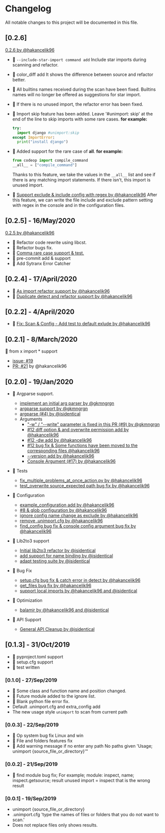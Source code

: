 # Changelog

All notable changes to this project will be documented in this file.

## [0.2.6]

[0.2.6 by @hakancelik96](https://github.com/hakancelik96/unimport/pull/32)

- 💪 `--include-star-import command add` Include star imports during scanning and
  refactor.

- 🌈 color_diff add It shows the difference between source and refactor better.

- 🐞 All builtins names received during the scan have been fixed. Builtins names will no
  longer be offered as suggestions for star import.

- 🐞 If there is no unused import, the refactor error has been fixed.

- 💪 Import skip feature has been added. Leave '#unimport: skip' at the end of the line
  to skip imports with some rare cases. **for example:**

  ```python
  try:
    import django #unimport:skip
  except ImportError:
    print("install django")
  ```

- 💪 Added support for the rare case of **all**. **for example:**

  ```python
  from codeop import compile_command
  __all__ = ["compile_command"]
  ```

  Thanks to this feature, we take the values ​​in the `__all__` list and see if there is
  any matching import statements. If there isn't, this import is unused import.

- 💪
  [Support exclude & include config with regex by @hakancelik96](https://github.com/hakancelik96/unimport/pull/36)
  After this feature, we can write the file include and exclude pattern setting with
  regex in the console and in the configuration files.

## [0.2.5] - 16/May/2020

[0.2.5 by @hakancelik96](https://github.com/hakancelik96/unimport/pull/31)

- 💪 Refactor code rewrite using libcst.
- 🐞 Refactor bugs fix.
- 🧪
  [Comma rare case support & test.](https://github.com/hakancelik96/unimport/blob/b8800ec19441bbc452900e1c8b558bea2e43d065/rare_cases/case_comma.py)
- 💪 pre-commit add & support
- 🐞 Add Sytranx Error Catcher

## [0.2.4] - 17/April/2020

- 💪
  [As import refactor support by @hakancelik96](https://github.com/hakancelik96/unimport/commit/147ed5e836d6a4589a92db4157bfd299ca935b02)
- 💪
  [Duplicate detect and refactor support by @hakancelik96](https://github.com/hakancelik96/unimport/pull/23)

## [0.2.2] - 4/April/2020

- 🐞
  [Fix: Scan & Config - Add test to default exlude by @hakancelik96](https://github.com/hakancelik96/unimport/commit/7e789872917c51e5ffa167d26581e5397fd34998)

## [0.2.1] - 8/March/2020

💪 from x import \* support

- [issue; #19](https://github.com/hakancelik96/unimport/issues/19)
- [PR; #21](https://github.com/hakancelik96/unimport/pull/21) by @hakancelik96

## [0.2.0] - 19/Jan/2020

- 💪 Argparse support.

  - [implement an initial arg parser by @gkmngrgn](https://github.com/hakancelik96/unimport/commit/4e5fbd778112704626c8d708a1077d7d1f345157)
  - [argparse support by @gkmngrgn](https://github.com/hakancelik96/unimport/commit/837af61fab771b4a09893a7854df42452de7aff9)
  - [argparse (#4) by @isidentical](https://github.com/hakancelik96/unimport/commit/90cfab776d3e15b417d1566f7ca1b1e2756763dd)
  - Arguments
    - ["-w" / "--write" parameter is fixed in this PR (#9) by @gkmngrgn](https://github.com/hakancelik96/unimport/commit/5c59f938d3ef3844a5420882ad318a120e4da4af)
    - [#12 diff option & and overwrite permission add by @hakancelik96](https://github.com/hakancelik96/unimport/commit/36e7216cd6cc442864460d7b2b7661190c627757)
    - [#12 -dw add by @hakancelik96](https://github.com/hakancelik96/unimport/commit/57913e0fb47073f4473e5694470cc2ee9dffdfb6)
    - [#12 bug fix & Some functions have been moved to the corresponding files @hakancelik96](https://github.com/hakancelik96/unimport/commit/188370fc7928588a48e9e3dcd0ee70f9f12b733e)
    - [--version add by @hakancelik96](https://github.com/hakancelik96/unimport/commit/2112e44e45bc0b34e330bc5320bbcd1462257f1e)
    - [Console Argument (#17) by @hakancelik96](https://github.com/hakancelik96/unimport/commit/e4db14dbc74fbc8a51c5d1f62ca9d679af05af9b)

- 🐞 Tests

  - [fix_multiple_problems_at_once_action.py by @hakancelik96](https://github.com/hakancelik96/unimport/commit/aee62041b2d625cef0d723c526d5db28d96ce2fd)
  - [test_overwrite source_expected path bug fix by @hakancelik96](https://github.com/hakancelik96/unimport/commit/63645dbb4333b3675e57bbc99bddfa133eb33594)

- 💪 Configuration

  - [example_configuration add by @hakancelik96](https://github.com/hakancelik96/unimport/commit/70c70ba0d5ac8f200986c5c0a57acc8ccc574dab)
  - [#8 & glob configuration by @hakancelik96](https://github.com/hakancelik96/unimport/commit/c8bd58e28855886c5908a626260820c3894a4600)
  - [ignore config name change as exclude by @hakancelik96](https://github.com/hakancelik96/unimport/commit/aef61eb3ddf0c295719dc840390fba16e3d5e3e9)
  - [remove .unimport.cfg by @hakancelik96](https://github.com/hakancelik96/unimport/commit/b052ffb336bc0f73a723f5f4938cb7ffb81cd038)
  - [find_config bug fix & console config argument bug fix by @hakancelik96](https://github.com/hakancelik96/unimport/commit/860d57791a36c54e1830439bf9e571b1cb608123)

- 💪 Lib2to3 support

  - [Initial lib2to3 refactor by @isidentical](https://github.com/hakancelik96/unimport/commit/9030cb2fea518aa9fb887a5d4ef1bb8b34947ed9)
  - [add support for name binding by @isidentical](https://github.com/hakancelik96/unimport/commit/4a3df83b5b89d00472bed292c23b20693bdf5dd2)
  - [adapt testing suite by @isidentical](https://github.com/hakancelik96/unimport/commit/c81036fe5b0d845c3220cfda1e4c30250e1107a1)

- 🐞 Bug Fix

  - [setup.cfg bug fix & catch error in detect by @hakancelik96](https://github.com/hakancelik96/unimport/commit/a99b3846d55b723a701d6fdbbc7e634772b8c5ba)
  - [get_files bug fix by @hakancelik96](https://github.com/hakancelik96/unimport/commit/3d3299f1c82161a8e95d909864ad00dd9fda23f9)
  - [support local imports by @hakancelik96 and @isidentical](https://github.com/hakancelik96/unimport/commit/8c9b12295cf7c87670a685e59f95f1d83da130f7)

- 💊 Optimization

  - [balamir by @hakancelik96 and @isidentical](https://github.com/hakancelik96/unimport/commit/d4c1594371e7d3a3646cf2d886e931b50ca104f6)

- 💪 API Support
  - [General API Cleanup by @isidentical](https://github.com/hakancelik96/unimport/commit/f3efe4720eaa4eef5d991f838a0bd0872661dfa3)

## [0.1.3] - 31/Oct/2019

- 💪 pyproject.toml support
- 💪 setup.cfg support
- 🧪 test written

### [0.1.0] - 27/Sep/2019

- 🎉 Some class and function name and position changed.
- 🎉 Future module added to the ignore list.
- 🐞 Blank python file error fix.
- Default .unimport.cfg and extra_config add
- The new usage style `unimport` to scan from current path

### [0.0.3] - 22/Sep/2019

- 🐞 Op system bug fix Linux and win
- 🐞 File and folders features fix
- 💪 Add warning message if no enter any path No paths given 'Usage; unimport
  {source_file_or_directory}'"

### [0.0.2] - 21/Sep/2019

- 🐞 find module bug fix; For example; module: inspect, name; inspect.getsource; result
  unused import = inspect that is the wrong result

### [0.0.1] - 19/Sep/2019

- unimport {source_file_or_directory}
- .unimport.cfg 'type the names of files or folders that you do not want to scan.'
- Does not replace files only shows results.
